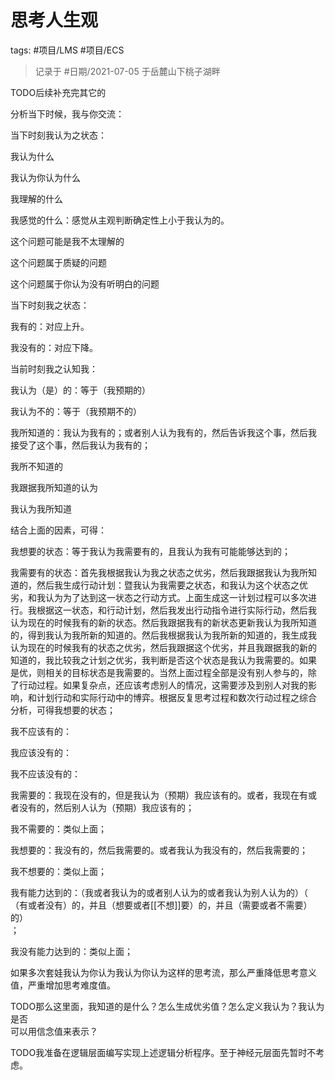 


# 思考人生观

tags: #项目/LMS #项目/ECS 

> 记录于 #日期/2021-07-05 于岳麓山下桃子湖畔

TODO后续补充完其它的

分析当下时候，我与你交流：

当下时刻我认为之状态：

我认为什么

我认为你认为什么

我理解的什么

我感觉的什么：感觉从主观判断确定性上小于我认为的。

这个问题可能是我不太理解的

这个问题属于质疑的问题

这个问题属于你认为没有听明白的问题

当下时刻我之状态：

我有的：对应上升。

我没有的：对应下降。

当前时刻我之认知我：

我认为（是）的：等于（我预期的）

我认为不的：等于（我预期不的）

我所知道的：我认为我有的；或者别人认为我有的，然后告诉我这个事，然后我  
接受了这个事，然后我认为我有的；

我所不知道的

我跟据我所知道的认为

我认为我所知道

结合上面的因素，可得：

我想要的状态：等于我认为我需要有的，且我认为我有可能能够达到的；

我需要有的状态：首先我根据我认为我之状态之优劣，然后我跟据我认为我所知  
道的，然后我生成行动计划：暨我认为我需要之状态，和我认为这个状态之优  
劣，和我认为为了达到这一状态之行动方式。上面生成这一计划过程可以多次进  
行。我根据这一状态，和行动计划，然后我发出行动指令进行实际行动，然后我  
认为现在的时候我有的新的状态。然后我跟据我有的新状态更新我认为我所知道  
的，得到我认为我所新的知道的。然后我根据我认为我所新的知道的，我生成我  
认为现在的时候我有的状态之优劣，然后我跟据这个优劣，并且我跟据我的新的  
知道的，我比较我之计划之优劣，我判断是否这个状态是我认为我需要的。如果  
是优，则相关的目标状态是我需要的。当然上面过程全部是没有别人参与的，除  
了行动过程。如果复杂点，还应该考虑别人的情况，这需要涉及到别人对我的影  
响，和计划行动和实际行动中的博弈。根据反复思考过程和数次行动过程之综合  
分析，可得我想要的状态；

我不应该有的：

我应该没有的：

我不应该没有的：

我需要的：我现在没有的，但是我认为（预期）我应该有的。或者，我现在有或  
者没有的，然后别人认为（预期）我应该有的；

我不需要的：类似上面；

我想要的：我没有的，然后我需要的。或者我认为我没有的，然后我需要的；

我不想要的：类似上面；

我有能力达到的：（我或者我认为的或者别人认为的或者我认为别人认为的）（  
（有或者没有）的，并且（想要或者[[不想]]要）的，并且（需要或者不需要）的）  
；

我没有能力达到的：类似上面；

如果多次套娃我认为你认为我认为你认为这样的思考流，那么严重降低思考意义  
值，严重增加思考难度值。

TODO那么这里面，我知道的是什么？怎么生成优劣值？怎么定义我认为？我认为是否  
可以用信念值来表示？

TODO我准备在逻辑层面编写实现上述逻辑分析程序。至于神经元层面先暂时不考虑。